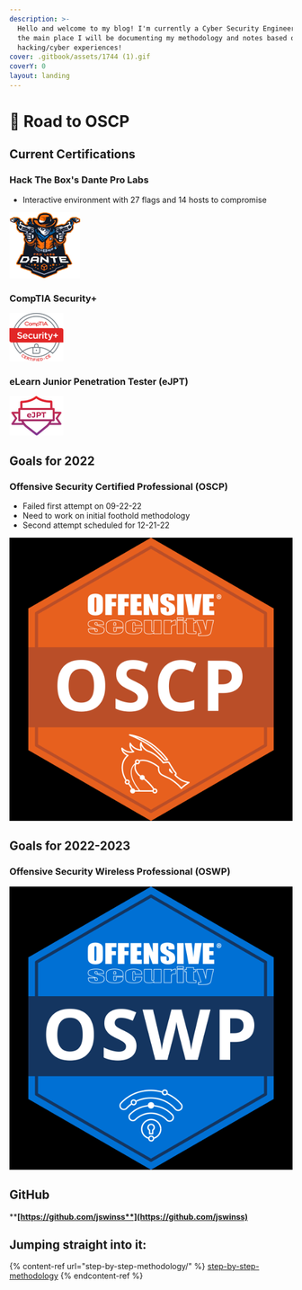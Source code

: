 ```yaml
---
description: >-
  Hello and welcome to my blog! I'm currently a Cyber Security Engineer! This is
  the main place I will be documenting my methodology and notes based on my
  hacking/cyber experiences!
cover: .gitbook/assets/1744 (1).gif
coverY: 0
layout: landing
---
```


# 👋 Road to OSCP

## Current Certifications

### Hack The Box's Dante Pro Labs

* Interactive environment with 27 flags and 14 hosts to compromise

![](<.gitbook/assets/image (11).png>)

### CompTIA Security+

![](<.gitbook/assets/image (13) (4).png>)

### eLearn Junior Penetration Tester (eJPT)

<img src=".gitbook/assets/image (2) (6) (1).png" alt="" data-size="original">

## Goals for 2022

### Offensive Security Certified Professional (OSCP)

* Failed first attempt on 09-22-22
* Need to work on initial foothold methodology
* Second attempt scheduled for 12-21-22

<img src=".gitbook/assets/image (5) (1) (1).png" alt="" data-size="original">

## Goals for 2022-2023

### Offensive Security Wireless Professional (OSWP)

![](<.gitbook/assets/image (2) (1) (1) (1).png>)

## GitHub

****[**https://github.com/jswinss**](https://github.com/jswinss)****

## Jumping straight into it:

{% content-ref url="step-by-step-methodology/" %}
[step-by-step-methodology](step-by-step-methodology/)
{% endcontent-ref %}
